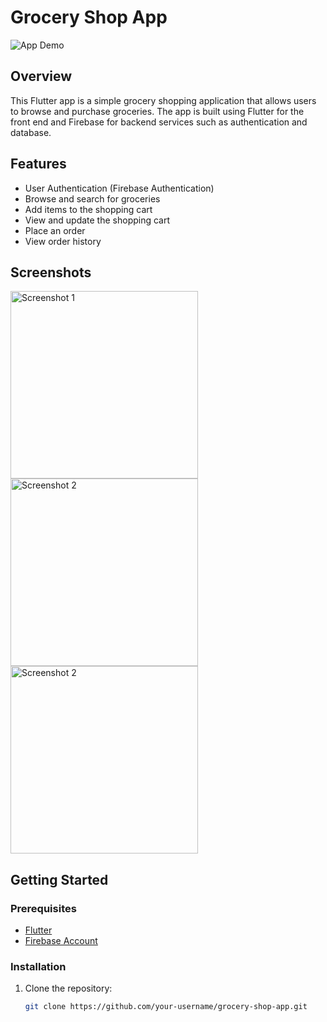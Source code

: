 # Grocery Shop App

![App Demo](https://github.com/user-attachments/assets/3e5d8563-549b-4282-b0fc-ffdc8cd4a915)

## Overview

This Flutter app is a simple grocery shopping application that allows users to browse and purchase groceries. The app is built using Flutter for the front end and Firebase for backend services such as authentication and database.

## Features

- User Authentication (Firebase Authentication)
- Browse and search for groceries
- Add items to the shopping cart
- View and update the shopping cart
- Place an order
- View order history

## Screenshots

<img src="https://github.com/user-attachments/assets/bcfd3422-6211-4128-81ba-4203f9a82e56" alt="Screenshot 1" width="300"/>  <img src="https://github.com/user-attachments/assets/a0eecaa1-fa76-4726-99f0-cc6e111ef222)" alt="Screenshot 2" width="300"/> <img src="https://github.com/user-attachments/assets/55038c41-03da-4018-89e4-ff2ddbe0e06a" alt="Screenshot 2" width="300"/>


## Getting Started

### Prerequisites

- [Flutter](https://flutter.dev/docs/get-started/install)
- [Firebase Account](https://console.firebase.google.com/)

### Installation

1. Clone the repository:

   ```bash
   git clone https://github.com/your-username/grocery-shop-app.git
